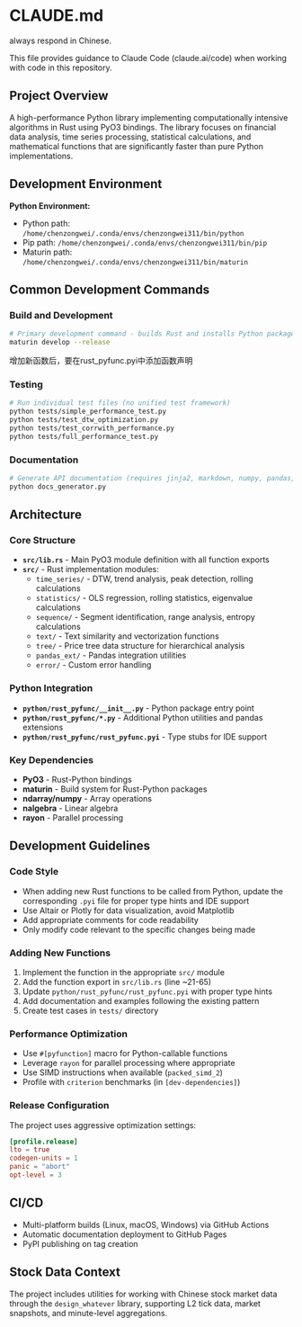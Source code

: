 # CLAUDE.md

always respond in Chinese.

This file provides guidance to Claude Code (claude.ai/code) when working with code in this repository.

## Project Overview

A high-performance Python library implementing computationally intensive algorithms in Rust using PyO3 bindings. The library focuses on financial data analysis, time series processing, statistical calculations, and mathematical functions that are significantly faster than pure Python implementations.

## Development Environment

**Python Environment:**
- Python path: `/home/chenzongwei/.conda/envs/chenzongwei311/bin/python`
- Pip path: `/home/chenzongwei/.conda/envs/chenzongwei311/bin/pip`
- Maturin path: `/home/chenzongwei/.conda/envs/chenzongwei311/bin/maturin`

## Common Development Commands

### Build and Development
```bash
# Primary development command - builds Rust and installs Python package
maturin develop --release
```
增加新函数后，要在rust_pyfunc.pyi中添加函数声明



### Testing
```bash
# Run individual test files (no unified test framework)
python tests/simple_performance_test.py
python tests/test_dtw_optimization.py
python tests/test_corrwith_performance.py
python tests/full_performance_test.py
```

### Documentation
```bash
# Generate API documentation (requires jinja2, markdown, numpy, pandas, graphviz, IPython)
python docs_generator.py
```

## Architecture

### Core Structure
- **`src/lib.rs`** - Main PyO3 module definition with all function exports
- **`src/`** - Rust implementation modules:
  - `time_series/` - DTW, trend analysis, peak detection, rolling calculations
  - `statistics/` - OLS regression, rolling statistics, eigenvalue calculations
  - `sequence/` - Segment identification, range analysis, entropy calculations
  - `text/` - Text similarity and vectorization functions
  - `tree/` - Price tree data structure for hierarchical analysis
  - `pandas_ext/` - Pandas integration utilities
  - `error/` - Custom error handling

### Python Integration
- **`python/rust_pyfunc/__init__.py`** - Python package entry point
- **`python/rust_pyfunc/*.py`** - Additional Python utilities and pandas extensions
- **`python/rust_pyfunc/rust_pyfunc.pyi`** - Type stubs for IDE support

### Key Dependencies
- **PyO3** - Rust-Python bindings
- **maturin** - Build system for Rust-Python packages
- **ndarray/numpy** - Array operations
- **nalgebra** - Linear algebra
- **rayon** - Parallel processing

## Development Guidelines

### Code Style
- When adding new Rust functions to be called from Python, update the corresponding `.pyi` file for proper type hints and IDE support
- Use Altair or Plotly for data visualization, avoid Matplotlib
- Add appropriate comments for code readability
- Only modify code relevant to the specific changes being made

### Adding New Functions
1. Implement the function in the appropriate `src/` module
2. Add the function export in `src/lib.rs` (line ~21-65)
3. Update `python/rust_pyfunc/rust_pyfunc.pyi` with proper type hints
4. Add documentation and examples following the existing pattern
5. Create test cases in `tests/` directory

### Performance Optimization
- Use `#[pyfunction]` macro for Python-callable functions
- Leverage `rayon` for parallel processing where appropriate
- Use SIMD instructions when available (`packed_simd_2`)
- Profile with `criterion` benchmarks (in `[dev-dependencies]`)

### Release Configuration
The project uses aggressive optimization settings:
```toml
[profile.release]
lto = true
codegen-units = 1
panic = "abort"
opt-level = 3
```

## CI/CD
- Multi-platform builds (Linux, macOS, Windows) via GitHub Actions
- Automatic documentation deployment to GitHub Pages
- PyPI publishing on tag creation

## Stock Data Context
The project includes utilities for working with Chinese stock market data through the `design_whatever` library, supporting L2 tick data, market snapshots, and minute-level aggregations.